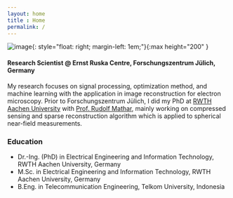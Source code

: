 ```yaml
---
layout: home
title : Home
permalink: /
---
```

![image](/assets/img/prof_pict.png){: style="float: right; margin-left: 1em;"}{:max height="200" }
#### **Research Scientist @ Ernst Ruska Centre, Forschungszentrum Jülich, Germany**

My research focuses on signal processing, optimization method, and  machine learning with the application in image reconstruction for electron microscopy. Prior to Forschungszentrum Jülich, I did my PhD at [RWTH Aachen University](https://www.rwth-aachen.de/go/id/a/?lidx=1) with [Prof. Rudolf Mathar](https://www.ti.rwth-aachen.de/~mathar/), mainly working on compressed sensing and sparse reconstruction algorithm which is applied to spherical near-field measurements.
 



### **Education**
 
- Dr.-Ing. (PhD) in Electrical Engineering and Information Technology, RWTH Aachen University, Germany
- M.Sc. in  Electrical Engineering and Information Technology, RWTH Aachen University, Germany
- B.Eng. in Telecommunication Engineering, Telkom University, Indonesia